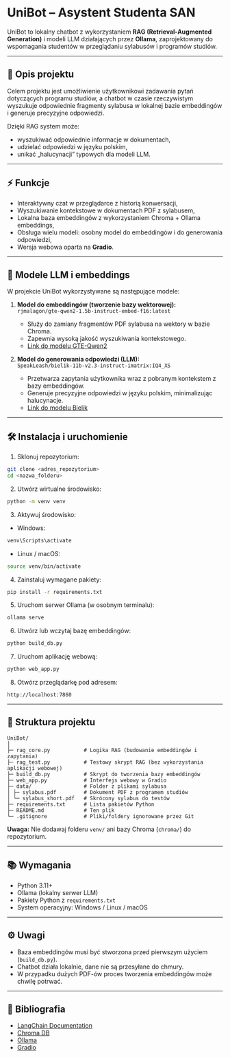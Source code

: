 # UniBot – Asystent Studenta SAN

UniBot to lokalny chatbot z wykorzystaniem **RAG (Retrieval-Augmented Generation)** i modeli LLM działających przez **Ollama**, zaprojektowany do wspomagania studentów w przeglądaniu sylabusów i programów studiów.

---

## 📝 Opis projektu

Celem projektu jest umożliwienie użytkownikowi zadawania pytań dotyczących programu studiów, a chatbot w czasie rzeczywistym wyszukuje odpowiednie fragmenty sylabusa w lokalnej bazie embeddingów i generuje precyzyjne odpowiedzi.

Dzięki RAG system może:
- wyszukiwać odpowiednie informacje w dokumentach,
- udzielać odpowiedzi w języku polskim,
- unikać „halucynacji” typowych dla modeli LLM.

---

## ⚡ Funkcje

- Interaktywny czat w przeglądarce z historią konwersacji,
- Wyszukiwanie kontekstowe w dokumentach PDF z sylabusem,
- Lokalna baza embeddingów z wykorzystaniem Chroma + Ollama embeddings,
- Obsługa wielu modeli: osobny model do embeddingów i do generowania odpowiedzi,
- Wersja webowa oparta na **Gradio**.

---

## 🧠 Modele LLM i embeddings

W projekcie UniBot wykorzystywane są następujące modele:

1. **Model do embeddingów (tworzenie bazy wektorowej):**  
   `rjmalagon/gte-qwen2-1.5b-instruct-embed-f16:latest`  
   - Służy do zamiany fragmentów PDF sylabusa na wektory w bazie Chroma.
   - Zapewnia wysoką jakość wyszukiwania kontekstowego.
   - [Link do modelu GTE-Qwen2](https://ollama.com/rjmalagon/gte-qwen2-1.5b-instruct-embed-f16)

2. **Model do generowania odpowiedzi (LLM):**  
   `SpeakLeash/bielik-11b-v2.3-instruct-imatrix:IQ4_XS`  
   - Przetwarza zapytania użytkownika wraz z pobranym kontekstem z bazy embeddingów.
   - Generuje precyzyjne odpowiedzi w języku polskim, minimalizując halucynacje.
   - [Link do modelu Bielik](https://ollama.com/SpeakLeash/bielik-11b-v2.3-instruct-imatrix)

---

## 🛠️ Instalacja i uruchomienie

1. Sklonuj repozytorium:  
```bash
git clone <adres_repozytorium>
cd <nazwa_folderu>
```

2. Utwórz wirtualne środowisko:  
```bash
python -m venv venv
```

3. Aktywuj środowisko:  
- Windows:  
```bash
venv\Scripts\activate
```
- Linux / macOS:  
```bash
source venv/bin/activate
```

4. Zainstaluj wymagane pakiety:  
```bash
pip install -r requirements.txt
```

5. Uruchom serwer Ollama (w osobnym terminalu):  
```bash
ollama serve
```

6. Utwórz lub wczytaj bazę embeddingów: 
```bash
python build_db.py
```

7. Uruchom aplikację webową:  
```bash
python web_app.py
```

8. Otwórz przeglądarkę pod adresem:  
```
http://localhost:7860
```

---

## 📂 Struktura projektu

```
UniBot/
│
├─ rag_core.py           # Logika RAG (budowanie embeddingów i zapytania)
├─ rag_test.py           # Testowy skrypt RAG (bez wykorzystania aplikacji webowej)
├─ build_db.py           # Skrypt do tworzenia bazy embeddingów
├─ web_app.py            # Interfejs webowy w Gradio
├─ data/                 # Folder z plikami sylabusa
│ ├─ sylabus.pdf         # Dokument PDF z programem studiów
│ └─ sylabus_short.pdf   # Skrócony sylabus do testów
├─ requirements.txt      # Lista pakietów Python
├─ README.md             # Ten plik
└─ .gitignore            # Pliki/foldery ignorowane przez Git
```

**Uwaga:** Nie dodawaj folderu `venv/` ani bazy Chroma (`chroma/`) do repozytorium.

---

## 📚 Wymagania

- Python 3.11+
- Ollama (lokalny serwer LLM)
- Pakiety Python z `requirements.txt`
- System operacyjny: Windows / Linux / macOS

---

## ⚙️ Uwagi

- Baza embeddingów musi być stworzona przed pierwszym użyciem (`build_db.py`).
- Chatbot działa lokalnie, dane nie są przesyłane do chmury.
- W przypadku dużych PDF-ów proces tworzenia embeddingów może chwilę potrwać.

---

## 📖 Bibliografia

- [LangChain Documentation](https://python.langchain.com/)
- [Chroma DB](https://docs.trychroma.com/)
- [Ollama](https://ollama.com/)
- [Gradio](https://gradio.app/)
